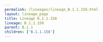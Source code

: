 ```yaml
---
permalink: /lineages/lineage_B.1.1.158.html
layout: lineage_page
title: Lineage B.1.1.158
lineage: B.1.1.158
parent: B.1.1
children: ['B.1.1.158']
---
```

